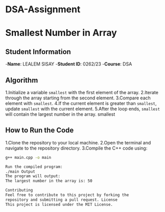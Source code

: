 # DSA-Assignment
# Smallest Number in Array

## Student Information
-**Name**: LEALEM SISAY
-**Student ID**: 0262/23
-**Course**: DSA

## Algorithm
1.Initialize a variable `smallest` with the first element of the
array.
2.Iterate through the array starting from the second element.
3.Compare each element with `smallest`.
4.If the current element is greater than `smallest`, update
`smallest` with the current element.
5.After the loop ends, `smallest` will contain the largest number in the array.
smallest
## How to Run the Code
1.Clone the repository to your local machine.
2.Open the terminal and navigate to the repository directory.
3.Compile the C++ code using:
```bash
g++ main.cpp -o main

Run the compiled program:
./main Output
The program will output:
The largest number in the array is: 50

Contributing
Feel free to contribute to this project by forking the
repository and submitting a pull request. License
This project is licensed under the MIT License.
